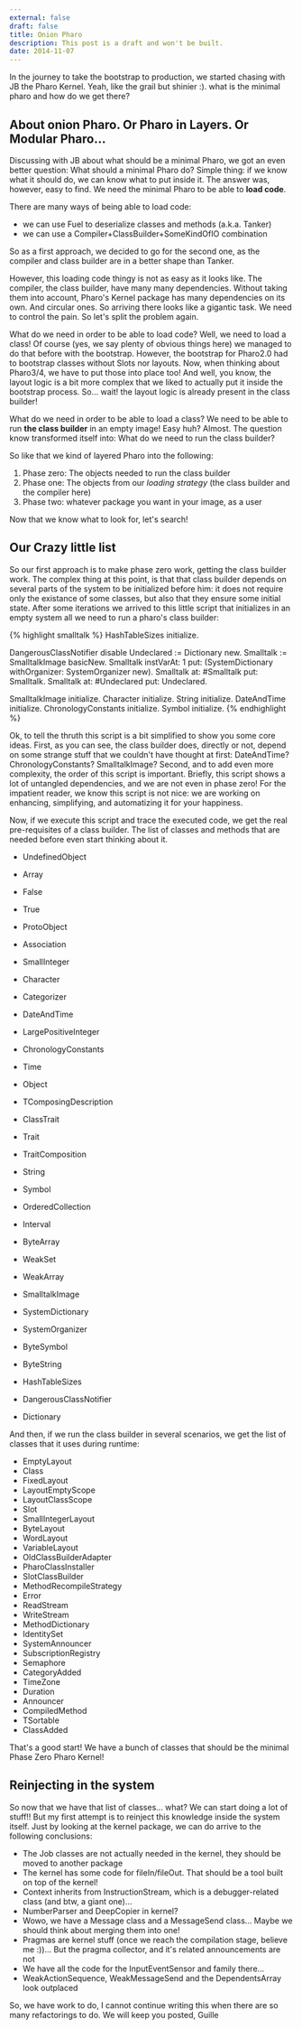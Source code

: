 ```yaml
---
external: false
draft: false
title: Onion Pharo
description: This post is a draft and won't be built.
date: 2014-11-07
---
```


In the journey to take the bootstrap to production, we started chasing with JB the Pharo Kernel. Yeah, like the grail but shinier :). what is the minimal pharo and how do we get there?

About onion Pharo. Or Pharo in Layers. Or Modular Pharo...
----------------

Discussing with JB about what should be a minimal Pharo, we got an even better question: What should a minimal Pharo do? Simple thing: if we know what it should do, we can know what to put inside it. The answer was, however, easy to find. We need the minimal Pharo to be able to **load code**.

There are many ways of being able to load code:
- we can use Fuel to deserialize classes and methods (a.k.a. Tanker)
- we can use a Compiler+ClassBuilder+SomeKindOfIO combination

So as a first approach, we decided to go for the second one, as the compiler and class builder are in a better shape than Tanker.

However, this loading code thingy is not as easy as it looks like. The compiler, the class builder, have many many dependencies. Without taking them into account, Pharo's Kernel package has many dependencies on its own. And circular ones. So arriving there looks like a gigantic task. We need to control the pain. So let's split the problem again.

What do we need in order to be able to load code? Well, we need to load a class! Of course (yes, we say plenty of obvious things here) we managed to do that before with the bootstrap. However, the bootstrap for Pharo2.0 had to bootstrap classes without Slots nor layouts. Now, when thinking about Pharo3/4, we have to put those into place too! And well, you know, the layout logic is a bit more complex that we liked to actually put it inside the bootstrap process. So... wait! the layout logic is already present in the class builder!

What do we need in order to be able to load a class? We need to be able to run **the class builder** in an empty image! Easy huh? Almost. The question know transformed itself into: What do we need to run the class builder?

So like that we kind of layered Pharo into the following:

1. Phase zero: The objects needed to run the class builder
2. Phase one: The objects from our *loading strategy* (the class builder and the compiler here)
3. Phase two: whatever package you want in your image, as a user

Now that we know what to look for, let's search!

Our Crazy little list 
----------------

So our first approach is to make phase zero work, getting the class builder work. The complex thing at this point, is that that class builder depends on several parts of the system to be initialized before him: it does not require only the existance of some classes, but also that they ensure some initial state. After some iterations we arrived to this little script that initializes in an empty system all we need to run a pharo's class builder:

{% highlight smalltalk %}
HashTableSizes initialize.
		
DangerousClassNotifier disable
Undeclared := Dictionary new.
Smalltalk := SmalltalkImage basicNew.
Smalltalk instVarAt: 1 put: (SystemDictionary withOrganizer: SystemOrganizer new).
Smalltalk at: #Smalltalk put: Smalltalk.
Smalltalk at: #Undeclared put: Undeclared.

	
SmalltalkImage initialize.
Character initialize.
String initialize.
DateAndTime initialize.
ChronologyConstants initialize.
Symbol initialize.
{% endhighlight %}

Ok, to tell the thruth this script is a bit simplified to show you some core ideas. First, as you can see, the class builder does, directly or not, depend on some strange stuff that we couldn't have thought at first: DateAndTime? ChronologyConstants? SmalltalkImage? Second, and to add even more complexity, the order of this script is important. Briefly, this script shows a lot of untangled dependencies, and we are not even in phase zero! For the impatient reader, we know this script is not nice: we are working on enhancing, simplifying, and automatizing it for your happiness.

Now, if we execute this script and trace the executed code, we get the real pre-requisites of a class builder. The list of classes and methods that are needed before even start thinking about it.

- UndefinedObject
- Array
- False
- True
- ProtoObject
- Association
- SmallInteger
- Character
- Categorizer
- DateAndTime
- LargePositiveInteger
- ChronologyConstants
- Time
- Object
- TComposingDescription 
- ClassTrait 
- Trait 
- TraitComposition

- String
- Symbol
- OrderedCollection
- Interval
- ByteArray
- WeakSet
- WeakArray

- SmalltalkImage
- SystemDictionary
- SystemOrganizer
- ByteSymbol
- ByteString
- HashTableSizes
- DangerousClassNotifier
- Dictionary

And then, if we run the class builder in several scenarios, we get the list of classes that it uses during runtime:

- EmptyLayout
- Class
- FixedLayout
- LayoutEmptyScope
- LayoutClassScope
- Slot
- SmallIntegerLayout
- ByteLayout
- WordLayout
- VariableLayout
- OldClassBuilderAdapter
- PharoClassInstaller
- SlotClassBuilder
- MethodRecompileStrategy
- Error
- ReadStream
- WriteStream
- MethodDictionary
- IdentitySet
- SystemAnnouncer
- SubscriptionRegistry
- Semaphore
- CategoryAdded
- TimeZone
- Duration
- Announcer
- CompiledMethod
- TSortable
- ClassAdded

That's a good start! We have a bunch of classes that should be the minimal Phase Zero Pharo Kernel!

Reinjecting in the system
----------------

So now that we have that list of classes... what? We can start doing a lot of stuff!! But my first attempt is to reinject this knowledge inside the system itself. Just by looking at the kernel package, we can do arrive to the following conclusions:

- The Job classes are not actually needed in the kernel, they should be moved to another package
- The kernel has some code for fileIn/fileOut. That should be a tool built on top of the kernel!
- Context inherits from InstructionStream, which is a debugger-related class (and btw, a giant one)...
- NumberParser and DeepCopier in kernel?
- Wowo, we have a Message class and a MessageSend class... Maybe we should think about merging them into one!
- Pragmas are kernel stuff (once we reach the compilation stage, believe me :))... But the pragma collector, and it's related announcements are not
- We have all the code for the InputEventSensor and family there...
- WeakActionSequence, WeakMessageSend and the DependentsArray look outplaced

So, we have work to do, I cannot continue writing this when there are so many refactorings to do.
We will keep you posted,
Guille
